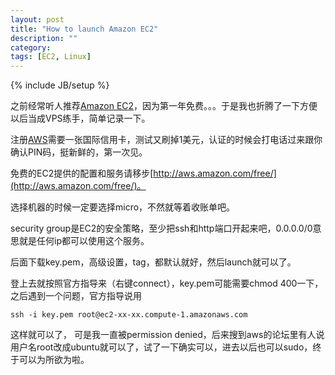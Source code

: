 ```yaml
---
layout: post
title: "How to launch Amazon EC2"
description: ""
category: 
tags: [EC2, Linux]
---
```

{% include JB/setup %}

之前经常听人推荐[Amazon EC2](http://aws.amazon.com/ec2/)，因为第一年免费。。。于是我也折腾了一下方便以后当成VPS练手，简单记录一下。

注册[AWS](http://aws.amazon.com/about-aws/)需要一张国际信用卡，测试又刷掉1美元，认证的时候会打电话过来跟你确认PIN码，挺新鲜的，第一次见。

免费的EC2提供的配置和服务请移步[http://aws.amazon.com/free/](http://aws.amazon.com/free/)。

选择机器的时候一定要选择micro，不然就等着收账单吧。

security group是EC2的安全策略，至少把ssh和http端口开起来吧，0.0.0.0/0意思就是任何ip都可以使用这个服务。

后面下载key.pem，高级设置，tag，都默认就好，然后launch就可以了。

登上去就按照官方指导来（右键connect），key.pem可能需要chmod 400一下，之后遇到一个问题，官方指导说用

`ssh -i key.pem root@ec2-xx-xx.compute-1.amazonaws.com`

这样就可以了，
可是我一直被permission denied，后来搜到aws的论坛里有人说用户名root改成ubuntu就可以了，试了一下确实可以，进去以后也可以sudo，终于可以为所欲为啦。

